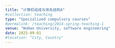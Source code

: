 ```yaml
---
title: "计算机组成与体系结构A"
#collection: teaching
type: "Specialized compulsory courses"
#permalink: /teaching/2014-spring-teaching-1
venue: "WuHan University, software engineering"
date: 2025-09-01
#location: "City, Country"
---
```


